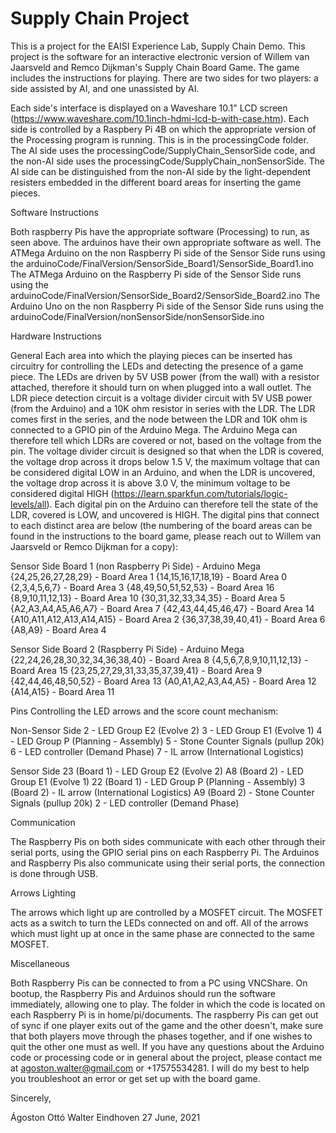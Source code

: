 #	Supply Chain Project
This is a project for the EAISI Experience Lab, Supply Chain Demo.
This project is the software for an interactive electronic version of Willem van Jaarsveld and Remco Dijkman's Supply Chain Board Game.
The game includes the instructions for playing.
There are two sides for two players: a side assisted by AI, and one unassisted by AI.

Each side's interface is displayed on a Waveshare 10.1" LCD screen (https://www.waveshare.com/10.1inch-hdmi-lcd-b-with-case.htm).
Each side is controlled by a Raspbery Pi 4B on which the appropriate version of the Processing program is running.
This is in the processingCode folder. The AI side uses the processingCode/SupplyChain_SensorSide code, and the non-AI side uses the processingCode/SupplyChain_nonSensorSide.
The AI side can be distinguished from the non-AI side by the light-dependent resisters embedded in the different board areas for inserting the game pieces.

Software Instructions

Both raspberry Pis have the appropriate software (Processing) to run, as seen above.
The arduinos have their own appropriate software as well.
The ATMega Arduino on the non Raspberry Pi side of the Sensor Side runs using the arduinoCode/FinalVersion/SensorSide_Board1/SensorSide_Board1.ino
The ATMega Arduino on the Raspberry Pi side of the Sensor Side runs using the arduinoCode/FinalVersion/SensorSide_Board2/SensorSide_Board2.ino
The Arduino Uno on the non Raspberry Pi side of the Sensor Side runs using the arduinoCode/FinalVersion/nonSensorSide/nonSensorSide.ino

Hardware Instructions

General
Each area into which the playing pieces can be inserted has circuitry for controlling the LEDs and detecting the presence of a game piece.
The LEDs are driven by 5V USB power (from the wall) with a resistor attached, therefore it should turn on when plugged into a wall outlet.
The LDR piece detection circuit is a voltage divider circuit with 5V USB power (from the Arduino) and a 10K ohm resistor in series with the LDR.
The LDR comes first in the series, and the node between the LDR and 10K ohm is connected to a GPIO pin of the Arduino Mega.
The Arduino Mega can therefore tell which LDRs are covered or not, based on the voltage from the pin.
The voltage divider circuit is designed so that when the LDR is covered, the voltage drop across it drops below 1.5 V, the maximum voltage that can be considered digital LOW in an Arduino, and when the LDR is uncovered, the voltage drop across it is above 3.0 V, the minimum voltage to be considered digital HIGH (https://learn.sparkfun.com/tutorials/logic-levels/all).
Each digital pin on the Arduino can therefore tell the state of the LDR, covered is LOW, and uncovered is HIGH.
The digital pins that connect to each distinct area are below (the numbering of the board areas can be found in the instructions to the board game, please reach out to Willem van Jaarsveld or Remco Dijkman for a copy):

Sensor Side Board 1 (non Raspberry Pi Side) - Arduino Mega
  {24,25,26,27,28,29} - Board Area 1
  {14,15,16,17,18,19} - Board Area 0
  {2,3,4,5,6,7} - Board Area 3
  {48,49,50,51,52,53} - Board Area 16
  {8,9,10,11,12,13} - Board Area 10
  {30,31,32,33,34,35} - Board Area 5
  {A2,A3,A4,A5,A6,A7} - Board Area 7
  {42,43,44,45,46,47} - Board Area 14
  {A10,A11,A12,A13,A14,A15} - Board Area 2
  {36,37,38,39,40,41} - Board Area 6
  {A8,A9} - Board Area 4

Sensor Side Board 2 (Raspberry Pi Side) - Arduino Mega
  {22,24,26,28,30,32,34,36,38,40} - Board Area 8
  {4,5,6,7,8,9,10,11,12,13} - Board Area 15
  {23,25,27,29,31,33,35,37,39,41} - Board Area 9
  {42,44,46,48,50,52} - Board Area 13
  {A0,A1,A2,A3,A4,A5} - Board Area 12
  {A14,A15} - Board Area 11

Pins Controlling the LED arrows and the score count mechanism:

Non-Sensor Side
2 - LED Group E2 (Evolve 2)
3 - LED Group E1 (Evolve 1)
4 - LED Group P (Planning - Assembly)
5 - Stone Counter Signals (pullup 20k)
6 - LED controller (Demand Phase)
7 - IL arrow (International Logistics)

Sensor Side
23 (Board 1) - LED Group E2 (Evolve 2)
A8 (Board 2) - LED Group E1 (Evolve 1)
22 (Board 1) - LED Group P (Planning - Assembly)
3  (Board 2) - IL arrow (International Logistics)
A9  (Board 2) - Stone Counter Signals (pullup 20k)
2 - LED controller (Demand Phase)

Communication

The Raspberry Pis on both sides communicate with each other through their serial ports, using the GPIO serial pins on each Raspberry Pi.
The Arduinos and Raspberry Pis also communicate using their serial ports, the connection is done through USB.


Arrows Lighting

The arrows which light up are controlled by a MOSFET circuit.
The MOSFET acts as a switch to turn the LEDs connected on and off.
All of the arrows which must light up at once in the same phase are connected to the same MOSFET.

Miscellaneous

Both Raspberry Pis can be connected to from a PC using VNCShare.
On bootup, the Raspberry Pis and Arduinos should run the software immediately, allowing one to play.
The folder in which the code is located on each Raspberry Pi is in home/pi/documents.
The raspberry Pis can get out of sync if one player exits out of the game and the other doesn't, make sure that both players move through the phases together, and if one wishes to quit the other one must as well.
If you have any questions about the Arduino code or processing code or in general about the project, please contact me at agoston.walter@gmail.com or +17575534281.
I will do my best to help you troubleshoot an error or get set up with the board game.



Sincerely,

Ágoston Ottó Walter
Eindhoven 27 June, 2021
